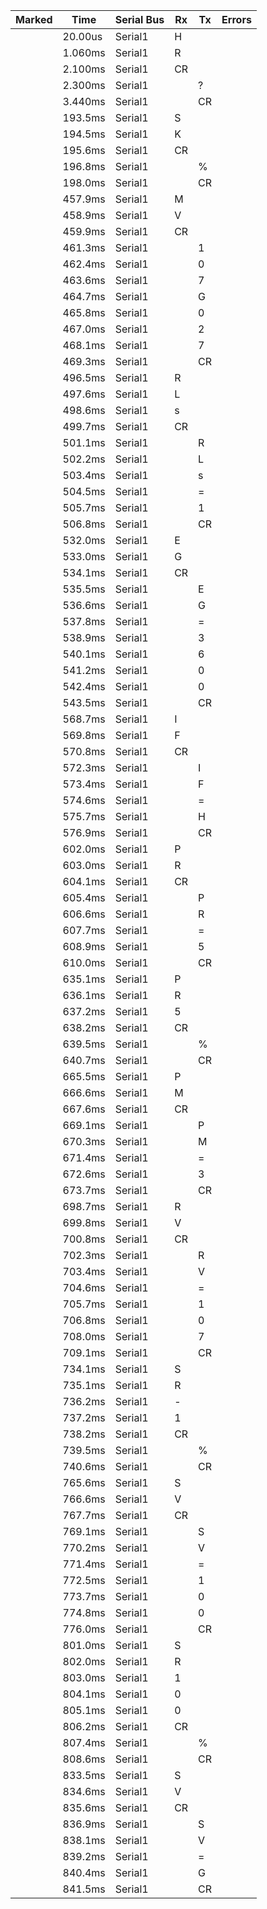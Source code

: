 | Marked | Time    | Serial Bus | Rx   | Tx   | Errors |
| ------ | ------- | ---------- | ---- | ---- | ------ |
|        | 20.00us | Serial1    | H    |      |        |
|        | 1.060ms | Serial1    | R    |      |        |
|        | 2.100ms | Serial1    | CR   |      |        |
|        | 2.300ms | Serial1    |      | ?    |        |
|        | 3.440ms | Serial1    |      | CR   |        |
|        | 193.5ms | Serial1    | S    |      |        |
|        | 194.5ms | Serial1    | K    |      |        |
|        | 195.6ms | Serial1    | CR   |      |        |
|        | 196.8ms | Serial1    |      | %    |        |
|        | 198.0ms | Serial1    |      | CR   |        |
|        | 457.9ms | Serial1    | M    |      |        |
|        | 458.9ms | Serial1    | V    |      |        |
|        | 459.9ms | Serial1    | CR   |      |        |
|        | 461.3ms | Serial1    |      | 1    |        |
|        | 462.4ms | Serial1    |      | 0    |        |
|        | 463.6ms | Serial1    |      | 7    |        |
|        | 464.7ms | Serial1    |      | G    |        |
|        | 465.8ms | Serial1    |      | 0    |        |
|        | 467.0ms | Serial1    |      | 2    |        |
|        | 468.1ms | Serial1    |      | 7    |        |
|        | 469.3ms | Serial1    |      | CR   |        |
|        | 496.5ms | Serial1    | R    |      |        |
|        | 497.6ms | Serial1    | L    |      |        |
|        | 498.6ms | Serial1    | s    |      |        |
|        | 499.7ms | Serial1    | CR   |      |        |
|        | 501.1ms | Serial1    |      | R    |        |
|        | 502.2ms | Serial1    |      | L    |        |
|        | 503.4ms | Serial1    |      | s    |        |
|        | 504.5ms | Serial1    |      | =    |        |
|        | 505.7ms | Serial1    |      | 1    |        |
|        | 506.8ms | Serial1    |      | CR   |        |
|        | 532.0ms | Serial1    | E    |      |        |
|        | 533.0ms | Serial1    | G    |      |        |
|        | 534.1ms | Serial1    | CR   |      |        |
|        | 535.5ms | Serial1    |      | E    |        |
|        | 536.6ms | Serial1    |      | G    |        |
|        | 537.8ms | Serial1    |      | =    |        |
|        | 538.9ms | Serial1    |      | 3    |        |
|        | 540.1ms | Serial1    |      | 6    |        |
|        | 541.2ms | Serial1    |      | 0    |        |
|        | 542.4ms | Serial1    |      | 0    |        |
|        | 543.5ms | Serial1    |      | CR   |        |
|        | 568.7ms | Serial1    | I    |      |        |
|        | 569.8ms | Serial1    | F    |      |        |
|        | 570.8ms | Serial1    | CR   |      |        |
|        | 572.3ms | Serial1    |      | I    |        |
|        | 573.4ms | Serial1    |      | F    |        |
|        | 574.6ms | Serial1    |      | =    |        |
|        | 575.7ms | Serial1    |      | H    |        |
|        | 576.9ms | Serial1    |      | CR   |        |
|        | 602.0ms | Serial1    | P    |      |        |
|        | 603.0ms | Serial1    | R    |      |        |
|        | 604.1ms | Serial1    | CR   |      |        |
|        | 605.4ms | Serial1    |      | P    |        |
|        | 606.6ms | Serial1    |      | R    |        |
|        | 607.7ms | Serial1    |      | =    |        |
|        | 608.9ms | Serial1    |      | 5    |        |
|        | 610.0ms | Serial1    |      | CR   |        |
|        | 635.1ms | Serial1    | P    |      |        |
|        | 636.1ms | Serial1    | R    |      |        |
|        | 637.2ms | Serial1    | 5    |      |        |
|        | 638.2ms | Serial1    | CR   |      |        |
|        | 639.5ms | Serial1    |      | %    |        |
|        | 640.7ms | Serial1    |      | CR   |        |
|        | 665.5ms | Serial1    | P    |      |        |
|        | 666.6ms | Serial1    | M    |      |        |
|        | 667.6ms | Serial1    | CR   |      |        |
|        | 669.1ms | Serial1    |      | P    |        |
|        | 670.3ms | Serial1    |      | M    |        |
|        | 671.4ms | Serial1    |      | =    |        |
|        | 672.6ms | Serial1    |      | 3    |        |
|        | 673.7ms | Serial1    |      | CR   |        |
|        | 698.7ms | Serial1    | R    |      |        |
|        | 699.8ms | Serial1    | V    |      |        |
|        | 700.8ms | Serial1    | CR   |      |        |
|        | 702.3ms | Serial1    |      | R    |        |
|        | 703.4ms | Serial1    |      | V    |        |
|        | 704.6ms | Serial1    |      | =    |        |
|        | 705.7ms | Serial1    |      | 1    |        |
|        | 706.8ms | Serial1    |      | 0    |        |
|        | 708.0ms | Serial1    |      | 7    |        |
|        | 709.1ms | Serial1    |      | CR   |        |
|        | 734.1ms | Serial1    | S    |      |        |
|        | 735.1ms | Serial1    | R    |      |        |
|        | 736.2ms | Serial1    | -    |      |        |
|        | 737.2ms | Serial1    | 1    |      |        |
|        | 738.2ms | Serial1    | CR   |      |        |
|        | 739.5ms | Serial1    |      | %    |        |
|        | 740.6ms | Serial1    |      | CR   |        |
|        | 765.6ms | Serial1    | S    |      |        |
|        | 766.6ms | Serial1    | V    |      |        |
|        | 767.7ms | Serial1    | CR   |      |        |
|        | 769.1ms | Serial1    |      | S    |        |
|        | 770.2ms | Serial1    |      | V    |        |
|        | 771.4ms | Serial1    |      | =    |        |
|        | 772.5ms | Serial1    |      | 1    |        |
|        | 773.7ms | Serial1    |      | 0    |        |
|        | 774.8ms | Serial1    |      | 0    |        |
|        | 776.0ms | Serial1    |      | CR   |        |
|        | 801.0ms | Serial1    | S    |      |        |
|        | 802.0ms | Serial1    | R    |      |        |
|        | 803.0ms | Serial1    | 1    |      |        |
|        | 804.1ms | Serial1    | 0    |      |        |
|        | 805.1ms | Serial1    | 0    |      |        |
|        | 806.2ms | Serial1    | CR   |      |        |
|        | 807.4ms | Serial1    |      | %    |        |
|        | 808.6ms | Serial1    |      | CR   |        |
|        | 833.5ms | Serial1    | S    |      |        |
|        | 834.6ms | Serial1    | V    |      |        |
|        | 835.6ms | Serial1    | CR   |      |        |
|        | 836.9ms | Serial1    |      | S    |        |
|        | 838.1ms | Serial1    |      | V    |        |
|        | 839.2ms | Serial1    |      | =    |        |
|        | 840.4ms | Serial1    |      | G    |        |
|        | 841.5ms | Serial1    |      | CR   |        |